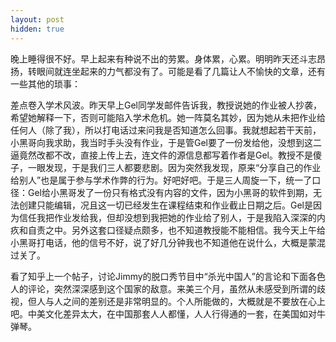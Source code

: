 ```yaml
---
layout: post
hidden: true
---
```

晚上睡得很不好。早上起来有种说不出的劳累。身体累，心累。明明昨天还斗志昂扬，转眼间就连坐起来的力气都没有了。可能是看了几篇让人不愉快的文章，还有一些其他的琐事：

差点卷入学术风波。昨天早上Gel同学发邮件告诉我，教授说她的作业被人抄袭，希望她解释一下，否则可能陷入学术危机。她一阵莫名其妙，因为她从未把作业给任何人（除了我），所以打电话过来问我是否知道怎么回事。我就想起若干天前，小黑哥向我求助，我当时手头没有作业，于是管Gel要了一份发给他，没想到这二逼竟然改都不改，直接上传上去，连文件的源信息都写着作者是Gel。教授不是傻子，一眼发现，于是我们三人都要悲剧。因为突然我发现，原来“分享自己的作业给别人”也是属于参与学术作弊的行为。好吧好吧。于是三人周旋一下，统一了口径：Gel给小黑哥发了一份只有格式没有内容的文件，因为小黑哥的软件到期，无法创建只能编辑，况且这一切已经发生在课程结束和作业截止日期之后。Gel是因为信任我把作业发给我，但却没想到我把她的作业给了别人，于是我陷入深深的内疚和自责之中。另外这套口径疑点颇多，也不知道教授能不能相信。我今天上午给小黑哥打电话，他的信号不好，说了好几分钟我也不知道他在说什么，大概是蒙混过关了。

看了知乎上一个帖子，讨论Jimmy的脱口秀节目中“杀光中国人”的言论和下面各色人的评论，突然深深感到这个国家的敌意。来美三个月，虽然从未感受到所谓的歧视，但人与人之间的差别还是非常明显的。个人所能做的，大概就是不要放在心上吧。中美文化差异太大，在中国那套人人都懂，人人行得通的一套，在美国如对牛弹琴。